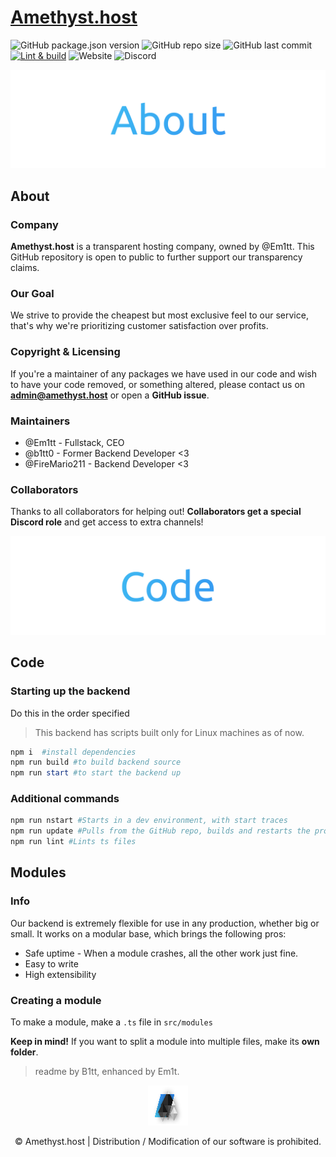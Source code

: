 # [Amethyst.host](https://amethyst.host)
  
![GitHub package.json version](https://img.shields.io/github/package-json/v/Em1tt/amethyst.host) ![GitHub repo size](https://img.shields.io/github/repo-size/Em1tt/amethyst.host) ![GitHub last commit](https://img.shields.io/github/last-commit/Em1tt/amethyst.host) [![Lint & build](https://github.com/Em1tt/amethyst.host/actions/workflows/node.js.yml/badge.svg)](https://github.com/Em1tt/amethyst.host/actions/workflows/node.js.yml) ![Website](https://img.shields.io/website?url=https%3A%2F%2Famethyst.host) ![Discord](https://img.shields.io/discord/825086628561027092)

<p align="center"><img src="./src/modules/views/images/AmethystGHAbout.png?raw=true" alt="About"/></p> 

## About  

### Company
**Amethyst.host** is a transparent hosting company, owned by @Em1tt. This GitHub repository is open to public to further support our transparency claims. 

### Our Goal
We strive to provide the cheapest but most exclusive feel to our service, that's why we're prioritizing customer satisfaction over profits.

### Copyright & Licensing
If you're a maintainer of any packages we have used in our code and wish to have your code removed, or something altered, please contact us on **admin@amethyst.host** or open a **GitHub issue**.

### Maintainers
* @Em1tt - Fullstack, CEO
* @b1tt0 - Former Backend Developer <3
* @FireMario211 - Backend Developer <3

### Collaborators
Thanks to all collaborators for helping out! **Collaborators get a special Discord role** and get access to extra channels!

<p align="center"><img src="./src/modules/views/images/AmethystGHCode.png?raw=true" alt="About"/></p> 

## Code

### Starting up the backend
Do this in the order specified
> This backend has scripts built only for Linux machines as of now.
```powershell
npm i  #install dependencies
npm run build #to build backend source
npm run start #to start the backend up  
```

### Additional commands
```powershell
npm run nstart #Starts in a dev environment, with start traces
npm run update #Pulls from the GitHub repo, builds and restarts the process
npm run lint #Lints ts files
```

## Modules
### Info
Our backend is extremely flexible for use in any production, whether big or small. It works on a modular base, which brings the following pros:
* Safe uptime - When a module crashes, all the other work just fine.
* Easy to write
* High extensibility

### Creating a module

To make a module, make a `.ts` file in `src/modules`

**Keep in mind!** If you want to split a module into multiple files, make its **own folder**.
  
  
> readme by B1tt, enhanced by Em1t.
<p align="center"><img src="./src/modules/views/images/GitHubSmall.png?raw=true" alt="Amethyst.host"/></p>  

<p align="center">© Amethyst.host | Distribution / Modification of our software is prohibited.</p>
